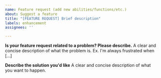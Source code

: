 ```yaml
---
name: Feature request (add new abilities/functions/etc.)
about: Suggest a feature
title: "[FEATURE REQUEST] Brief description"
labels: enhancement
assignees: ''

---
```


**Is your feature request related to a problem? Please describe.**
A clear and concise description of what the problem is. Ex. I'm always frustrated when [...]

**Describe the solution you'd like**
A clear and concise description of what you want to happen.
